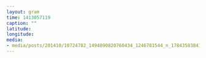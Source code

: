 ```yaml
---
layout: gram
time: 1413057119
caption: ""
latitude: 
longitude: 
media:
- media/posts/201410/10724782_1494890820760434_1246781544_n_17843583841000351.jpg
---
```

